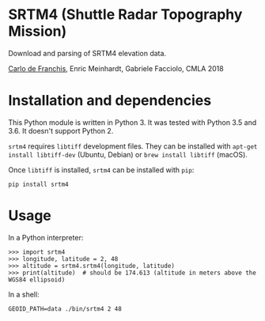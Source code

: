 # SRTM4 (Shuttle Radar Topography Mission)

Download and parsing of SRTM4 elevation data.

[Carlo de Franchis](mailto:carlo.de-franchis@cmla.ens-cachan.fr), Enric
Meinhardt, Gabriele Facciolo, CMLA 2018

# Installation and dependencies

This Python module is written in Python 3. It was tested with Python 3.5 and
3.6. It doesn't support Python 2.

`srtm4` requires `libtiff` development files. They can be installed with
`apt-get install libtiff-dev` (Ubuntu, Debian) or `brew install libtiff`
(macOS).

Once `libtiff` is installed, `srtm4` can be installed with `pip`:

    pip install srtm4

# Usage

In a Python interpreter:

    >>> import srtm4
    >>> longitude, latitude = 2, 48
    >>> altitude = srtm4.srtm4(longitude, latitude)
    >>> print(altitude)  # should be 174.613 (altitude in meters above the WGS84 ellipsoid)

In a shell:

    GEOID_PATH=data ./bin/srtm4 2 48
